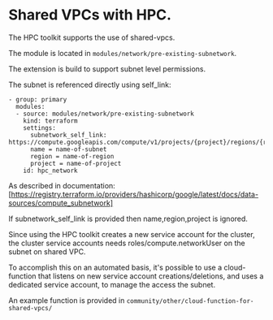 # Shared VPCs with HPC.

The HPC toolkit supports the use of shared-vpcs.

The module is located in  `modules/network/pre-existing-subnetwork`.

The extension is build to support subnet level permissions.

The subnet is referenced directly using self_link:
```
- group: primary
  modules:
  - source: modules/network/pre-existing-subnetwork
    kind: terraform
    settings:
      subnetwork_self_link: https://compute.googleapis.com/compute/v1/projects/{project}/regions/{region}/subnetworks/{subnetwork}
      name = name-of-subnet
      region = name-of-region
      project = name-of-project
    id: hpc_network
```


As described in documentation:
[https://registry.terraform.io/providers/hashicorp/google/latest/docs/data-sources/compute_subnetwork]

If subnetwork_self_link is provided then name,region,project is ignored. 

Since using the HPC toolkit creates a new service account for the cluster, the cluster service accounts needs roles/compute.networkUser on the subnet on shared VPC.

To accomplish this on an automated basis, it's possible to use a cloud-function that listens on new service account creations/deletions, and uses a dedicated service account, 
to manage the access the subnet.

An example function is provided in `community/other/cloud-function-for-shared-vpcs/`